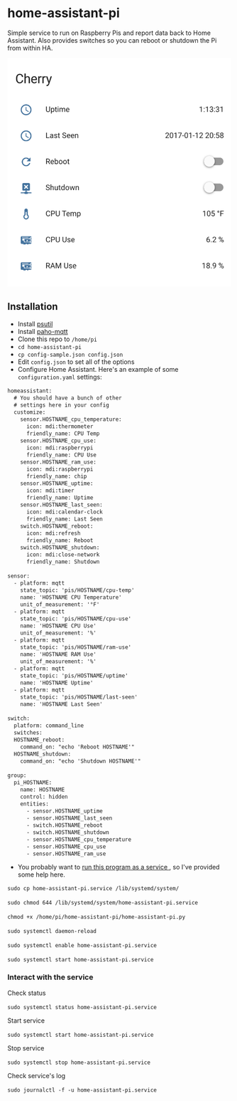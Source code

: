 # home-assistant-pi
Simple service to run on Raspberry Pis and report data back to Home Assistant. Also provides switches so you can reboot or shutdown the Pi from within HA.

![Home Assistant Pi](./group-home-assistant.png?raw=true "Home Assistant Pi")

## Installation

* Install [psutil](https://pypi.python.org/pypi/psutil)
* Install [paho-mqtt](https://pypi.python.org/pypi/paho-mqtt)
* Clone this repo to `/home/pi`
* `cd home-assistant-pi`
* `cp config-sample.json config.json`
* Edit `config.json` to set all of the options
* Configure Home Assistant. Here's an example of some `configuration.yaml` settings:
```
homeassistant:
  # You should have a bunch of other
  # settings here in your config
  customize:
    sensor.HOSTNAME_cpu_temperature:
      icon: mdi:thermometer
      friendly_name: CPU Temp
    sensor.HOSTNAME_cpu_use:
      icon: mdi:raspberrypi
      friendly_name: CPU Use
    sensor.HOSTNAME_ram_use:
      icon: mdi:raspberrypi
      friendly_name: chip
    sensor.HOSTNAME_uptime:
      icon: mdi:timer
      friendly_name: Uptime
    sensor.HOSTNAME_last_seen:
      icon: mdi:calendar-clock
      friendly_name: Last Seen
	switch.HOSTNAME_reboot:
	  icon: mdi:refresh
	  friendly_name: Reboot
	switch.HOSTNAME_shutdown:
	  icon: mdi:close-network
	  friendly_name: Shutdown

sensor:
  - platform: mqtt
    state_topic: 'pis/HOSTNAME/cpu-temp'
    name: 'HOSTNAME CPU Temperature'
    unit_of_measurement: '°F'
  - platform: mqtt
    state_topic: 'pis/HOSTNAME/cpu-use'
    name: 'HOSTNAME CPU Use'
    unit_of_measurement: '%'
  - platform: mqtt
    state_topic: 'pis/HOSTNAME/ram-use'
    name: 'HOSTNAME RAM Use'
    unit_of_measurement: '%'
  - platform: mqtt
    state_topic: 'pis/HOSTNAME/uptime'
    name: 'HOSTNAME Uptime'
  - platform: mqtt
    state_topic: 'pis/HOSTNAME/last-seen'
    name: 'HOSTNAME Last Seen'

switch:
  platform: command_line
  switches:
  HOSTNAME_reboot:
	command_on: "echo 'Reboot HOSTNAME'"
  HOSTNAME_shutdown:
	command_on: "echo 'Shutdown HOSTNAME'"

group:
  pi_HOSTNAME:
    name: HOSTNAME
    control: hidden
    entities:
	  - sensor.HOSTNAME_uptime
	  - sensor.HOSTNAME_last_seen
	  - switch.HOSTNAME_reboot
	  - switch.HOSTNAME_shutdown
	  - sensor.HOSTNAME_cpu_temperature
	  - sensor.HOSTNAME_cpu_use
	  - sensor.HOSTNAME_ram_use
```
* You probably want to [run this program as a service ](http://www.diegoacuna.me/how-to-run-a-script-as-a-service-in-raspberry-pi-raspbian-jessie/), so I've provided some help here.
```
sudo cp home-assistant-pi.service /lib/systemd/system/

sudo chmod 644 /lib/systemd/system/home-assistant-pi.service

chmod +x /home/pi/home-assistant-pi/home-assistant-pi.py

sudo systemctl daemon-reload

sudo systemctl enable home-assistant-pi.service

sudo systemctl start home-assistant-pi.service
```

### Interact with the service
Check status

`sudo systemctl status home-assistant-pi.service`

Start service

`sudo systemctl start home-assistant-pi.service`

Stop service

`sudo systemctl stop home-assistant-pi.service`

Check service's log

`sudo journalctl -f -u home-assistant-pi.service`
